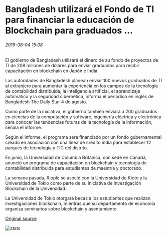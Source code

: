 # Bangladesh utilizará el Fondo de TI para financiar la educación de Blockchain para graduados ...

###### 2019-08-04 15:08

El gobierno de Bangladesh utilizará el dinero de su fondo de proyectos de TI de 208 millones de dólares para enviar graduados para recibir capacitación en blockchain en Japón e India.

Las autoridades de Bangladesh planean enviar 100 nuevos graduados de TI al extranjero para aumentar la experiencia en los campos de la tecnología de contabilidad distribuida, la inteligencia artificial, el aprendizaje automático y la seguridad cibernética, informa el periódico en inglés de Bangladesh The Daily Star 4 de agosto.

Como parte de la iniciativa, el gobierno también enviará a 200 graduados en ciencias de la computación y software, ingeniería eléctrica y electrónica para conocer las tendencias futuras de la tecnología de la información, señala el informe.

Según el informe, el programa será financiado por un fondo gubernamental creado en asociación con una línea de crédito india para establecer 12 parques de tecnología y TIC del distrito.

En junio, la Universidad de Columbia Británica, con sede en Canadá, anunció un programa de capacitación en blockchain y tecnología de contabilidad distribuida para estudiantes de maestría y doctorado.

La semana pasada, Ripple se asoció con la Universidad de Kioto y la Universidad de Tokio como parte de su Iniciativa de Investigación Blockchain de la Universidad.

La Universidad de Tokio otorgará becas a los estudiantes que realizan investigaciones blockchain, mientras que su departamento de economía organiza seminarios sobre blockchain y asentamiento.

[Original source](https://cointelegraph.com/news/bangladesh-to-use-it-fund-to-bankroll-blockchain-education-for-graduates)

![stats](https://c.statcounter.com/11760860/0/a89fa40b/1/ "stats")